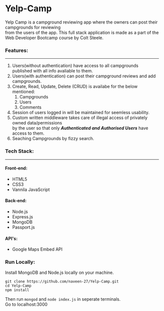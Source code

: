 # Yelp-Camp
  
Yelp Camp is a campground reviewing app where the owners can post their campgrounds for reviewing <br>
from the users of the app. This full stack application is made as a part of the <br>
Web Developer Bootcamp course by Colt Steele.

### Features:
<hr>

1. Users(without authentication) have access to all campgrounds published with all info avaliable to them.
2. Users(with authentication) can post their campground reviews and add campgrounds.
3. Create, Read, Update, Delete (CRUD) is availabe for the below mentioned:
    1. Campgrounds
    2. Users
    3. Comments
4. Session of users logged in will be maintained for seemless usability.
5. Custom written middleware takes care of illegal access of privately owned data/permissions <br>
   by the user so that only ***Authenticated and Authorised Users*** have access to them.
6. Seaching Campgrounds by fizzy search.

### Tech Stack:
<hr>

#### Front-end:
- HTML5
- CSS3
- Vannila JavaScript

#### Back-end:
- Node.js
- Express.js
- MongoDB
- Passport.js

#### API's:
- Google Maps Embed API

### Run Locally:

Install MongoDB and Node.js locally on your machine.
```
git clone https://github.com/naveen-27/Yelp-Camp.git
cd Yelp-Camp
npm install
```
Then run ```mongod``` and ```node index.js``` in seperate terminals. <br>
Go to localhost:3000
